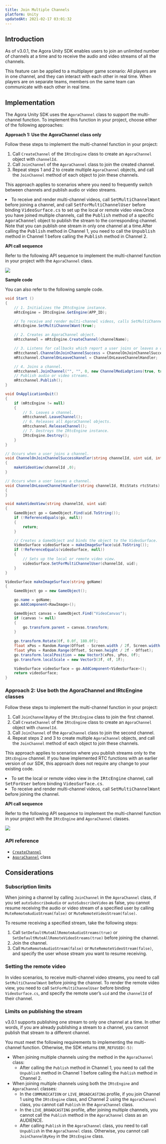 ```yaml
---
title: Join Multiple Channels
platform: Unity
updatedAt: 2021-02-17 03:01:32
---
```

## Introduction

As of v3.0.1, the Agora Unity SDK enables users to join an unlimited number of channels at a time and to receive the audio and video streams of all the channels.

This feature can be applied to a multiplayer game scenario: All players are in one channel, and they can interact with each other in real time. When players are on separate teams, members on the same team can communicate with each other in real time.

## Implementation

The Agora Unity SDK uses the `AgoraChannel` class to support the multi-channel function. To implement this function in your project, choose either of the following approaches:

**Approach 1: Use the** **AgoraChannel** **class only**

Follow these steps to implement the multi-channel function in your project:

1. Call `CreateChannel` of the `IRtcEngine` class to create an `AgoraChannel` object with `channelId`.
2. Call `JoinChannel` of the `AgoraChannel` class to join the created channel.
3. Repeat steps 1 and 2 to create multiple `AgoraChannel` objects, and call the `JoinChannel` method of each object to join these channels.

This approach applies to scenarios where you need to frequently switch between channels and publish audio or video streams.

<div class="alert note"><li>To receive and render multi-channel videos, call <tt>SetMultiChannelWant</tt> before joining a channel, and call <tt>SetForMultiChannelUser</tt> before binding <tt>VideoSurface.cs</tt> to set up the local or remote video view.Once you have joined multiple channels, call the <tt>Publish</tt> method of a specific <tt>AgoraChannel</tt> object to publish the stream to the corresponding channel. Note that you can publish one stream in only one channel at a time.After calling the <tt>Publish</tt> method in Channel 1, you need to call the <tt>Unpublish</tt> method in Channel 1 before calling the <tt>Publish</tt> method in Channel 2.</div>

**API call sequence**

Refer to the following API sequence to implement the multi-channel function in your project with the `AgoraChannel` class.

![](https://web-cdn.agora.io/docs-files/1600078407324)

**Sample code**

You can also refer to the following sample code.

```c#
void Start () 
{
    // 1. Initializes the IRtcEngine instance.
    mRtcEngine = IRtcEngine.GetEngine(APP_ID);

    // To receive and render multi-channel videos, calls SetMultiChannelWant before joining a channel
    mRtcEngine.SetMultiChannelWant(true);

    // 2. Creates an AgoraChannel object.
    mRtcchannel = mRtcEngine.CreateChannel(channelName);

    // 3. Listens for callbacks which report a user joins or leaves a channel successfully.
    mRtcchannel.ChannelOnJoinChannelSuccess = ChannelOnJoinChannelSuccessHandler;
    mRtcchannel.ChannelOnLeaveChannel = ChannelOnLeaveChannelHandler;

    // 4. Joins a channel.
    mRtcchannel.JoinChannel("", "", 0, new ChannelMediaOptions(true, true));
    // Publish audio or video streams.
    mRtcchannel.Publish();	
}

void OnApplicationQuit()
{
    if (mRtcEngine != null)
    {
        // 5. Leaves a channel.
        mRtcchannel.LeaveChannel();
        // 6. Releases all AgoraChannel objects.
        mRtcchannel.ReleaseChannel();
        // 7. Destroys the IRtcEngine instance.
        IRtcEngine.Destroy();
    }
}

// Occurs when a user joins a channel.
void ChannelOnJoinChannelSuccessHandler(string channelId, uint uid, int elapsed)
{
    makeVideoView(channelId ,0);
}

// Occurs when a user leaves a channel.
void ChannelOnLeaveChannelHandler(string channelId, RtcStats rtcStats)
{
}

void makeVideoView(string channelId, uint uid)
{
    GameObject go = GameObject.Find(uid.ToString());
    if (!ReferenceEquals(go, null))
    {
        return; 
    }

    // Creates a GameObject and binds the object to the VideoSurface.
    VideoSurface videoSurface = makeImageSurface(uid.ToString());
    if (!ReferenceEquals(videoSurface, null))
    {
        // Sets up the local or remote video view.
        videoSurface.SetForMultiChannelUser(channelId, uid);
    }
}

VideoSurface makeImageSurface(string goName)
{
    GameObject go = new GameObject();

    go.name = goName;
    go.AddComponent<RawImage>();

    GameObject canvas = GameObject.Find("VideoCanvas");
    if (canvas != null)
    {
        go.transform.parent = canvas.transform;
    }
    
    go.transform.Rotate(0f, 0.0f, 180.0f);
    float xPos = Random.Range(Offset - Screen.width / 2f, Screen.width / 2f - Offset);
    float yPos = Random.Range(Offset, Screen.height / 2f - Offset);
    go.transform.localPosition = new Vector3(xPos, yPos, 0f);
    go.transform.localScale = new Vector3(3f, 4f, 1f);

    VideoSurface videoSurface = go.AddComponent<VideoSurface>();
    return videoSurface;
}
```

### Approach 2: Use both the AgoraChannel and IRtcEngine classes

Follow these steps to implement the multi-channel function in your project:

1. Call `JoinChannelByKey` of the `IRtcEngine` class to join the first channel.
2. Call `CreateChannel` of the `IRtcEngine` class to create an `AgoraChannel` object with `channelId`.
3. Call `JoinChannel` of the `AgoraChannel` class to join the second channel.
4. Repeat steps 2 and 3 to create multiple `AgoraChannel` objects, and call the `JoinChannel` method of each object to join these channels.

This approach applies to scenarios where you publish streams only to the `IRtcEngine` channel. If you have implemented RTC functions with an earlier version of our SDK, this approach does not require any change to your existing code.

<div class="alert note"><li>To set the local or remote video view in the <tt>IRtcEngine</tt> channel, call <tt>SetForUser</tt> before binding <tt>VideoSurface.cs</tt>.</li><li>To receive and render multi-channel videos, call <tt>SetMultiChannelWant</tt> before joining the channel.</li></div>

**API call sequence**

Refer to the following API sequence to implement the multi-channel function in your project with the `IRtcEngine` and `AgoraChannel` classes.

![](https://web-cdn.agora.io/docs-files/1600078418070)

### API reference

- [`CreateChannel`](./API%20Reference/unity/classagora__gaming__rtc_1_1_i_rtc_engine.html)
- [`AgoraChannel`](./API%20Reference/unity/classagora__gaming__rtc_1_1_agora_channel.html) class

## Considerations

### Subscription limits

When joining a channel by calling `JoinChannel` in the `AgoraChannel` class, if you set `autoSubscribeAudio` or `autoSubscribeVideo` as false, you cannot resume receiving the audio or video stream of a specified user by calling `MuteRemoteAudioStream(false)` or `MuteRemoteVideoStream(false)`.

To resume receiving a specified stream, take the following steps:

1. Call `SetDefaultMuteAllRemoteAudioStreams(true)` or `SetDefaultMuteAllRemoteVideoStreams(true)` before joining the channel.
2. Join the channel.
3. Call `MuteRemoteAudioStream(false)` or `MuteRemoteVideoStream(false)`, and specify the user whose stream you want to resume receiving.

### Setting the remote video

In video scenarios, to receive multi-channel video streams, you need to call `SetMultiChannelWant` before joining the channel. To render the remote video view, you need to call `SetForMultiChannelUser` before binding `VideoSurface.cs`, and specify the remote user’s `uid` and the `channelId` of their channel.

### Limits on publishing the stream

v3.0.1 supports publishing one stream to only one channel at a time. In other words, if you are already publishing a stream to a channel, you cannot publish that stream to a different channel.

You must meet the following requirements to implementing the multi-channel function. Otherwise, the SDK returns `ERR_REFUSED(-5)`:

- When joining multiple channels using the method in the `AgoraChannel` class:
  - After calling the `Publish` method in Channel 1, you need to call the `Unpublish` method in Channel 1 before calling the `Publish` method in Channel 2.
- When joining multiple channels using both the `IRtcEngine` and `AgoraChannel` classes:
  - In the `COMMUNICATION` or `LIVE_BROADCASTING` profile, if you join Channel 1 using the `IRtcEngine` class, and Channel 2 using the `AgoraChannel` class, you cannot call `Publish` in the `AgoraChannel` class.
  - In the `LIVE_BROADCASTING` profile, after joining multiple channels, you cannot call the `Publish` method in the `AgoraChannel` class as an AUDIENCE.
  - After calling `Publish` in the `AgoraChannel` class, you need to call `Unpublish` in the `AgoraChannel` class. Otherwise, you cannot call `JoinChannelByKey` in the `IRtcEngine` class.